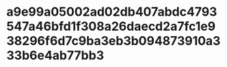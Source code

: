 # a9e99a05002ad02db407abdc4793547a46bfd1f308a26daecd2a7fc1e938296f6d7c9ba3eb3b094873910a333b6e4ab77bb3